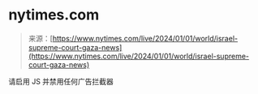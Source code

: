 <!--yml

category: 未分类

日期：2024年05月27日 14:23:37

-->

# nytimes.com

> 来源：[https://www.nytimes.com/live/2024/01/01/world/israel-supreme-court-gaza-news](https://www.nytimes.com/live/2024/01/01/world/israel-supreme-court-gaza-news)

请启用 JS 并禁用任何广告拦截器
